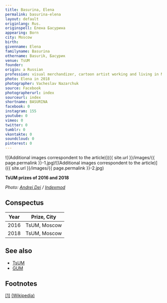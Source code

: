 ```yaml
---
title: Basurina, Elena
permalink: basurina-elena
layout: default
originlang: Rus.
originspell: Елена Басурина
appearing: Born
city: Moscow
birth:
givenname: Elena
familyname: Basurina
othername: Basurik, Басурик
venue: TsUM
founder:
origin: a Russian
profession: visual merchandizer, cartoon artist working and living in Moscow
photo: Elena in 2018
photographer: Vacheslav Nazarchuk
source: Facebook
photographerurl: index
sourceurl: index
shortname: BASURINA
facebook: 0
instagram: 155
youtube: 0
vimeo: 0
twitter: 0
tumblr: 0
vkontakte: 0
soundcloud: 0
pinterest: 0
---
```


![(Additional images correspondent to the article)]({{ site.url }}/images/{{ page.permalink }}-1.jpg)![(Additional images correspondent to the article)]({{ site.url }}/images/{{ page.permalink }}-2.jpg)

**TsUM prizes of 2016 and 2018**

*Photo: [Andrei Dei](index) / [Indexmod](index)*

## Сonspectus

|Year|Prize, City|
|-|-|
|2016|TsUM, Moscow|
|2018|TsUM, Moscow|

## See also

+ [TsUM](index)
+ [GUM](index)

## Footnotes

[[1]](#a1) <span id="f1"></span> [(Wikipedia)](index)
